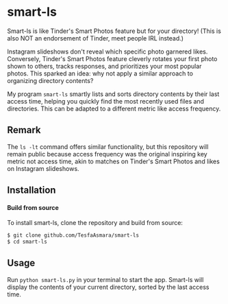 # smart-ls

Smart-ls is like Tinder's Smart Photos feature but for your directory! (This is also NOT an endorsement of Tinder, meet people IRL instead.)

Instagram slideshows don't reveal which specific photo garnered likes. Conversely, Tinder's Smart Photos feature cleverly rotates your first photo shown to others, tracks responses, and prioritizes your most popular photos. This sparked an idea: why not apply a similar approach to organizing directory contents?

My program `smart-ls` smartly lists and sorts directory contents by their last access time, helping you quickly find the most recently used files and directories. This can be adapted to a different metric like access frequency.

## Remark
The `ls -lt` command offers similar functionality, but this repository will remain public because access frequency was the original inspiring key metric not access time, akin to matches on Tinder's Smart Photos and likes on Instagram slideshows.

## Installation

#### Build from source

To install smart-ls, clone the repository and build from source:

```sh
$ git clone github.com/TesfaAsmara/smart-ls
$ cd smart-ls
```
## Usage

Run `python smart-ls.py` in your terminal to start the app. Smart-ls will display the contents of your current directory, sorted by the last access time.

